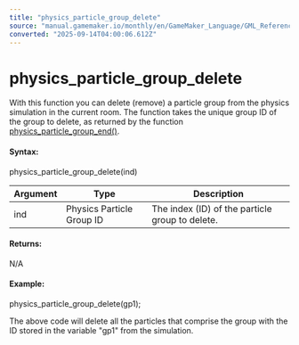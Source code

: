 ```yaml
---
title: "physics_particle_group_delete"
source: "manual.gamemaker.io/monthly/en/GameMaker_Language/GML_Reference/Physics/Soft_Body_Particles/physics_particle_group_delete.htm"
converted: "2025-09-14T04:00:06.612Z"
---
```


# physics\_particle\_group\_delete

With this function you can delete (remove) a particle group from the physics simulation in the current room. The function takes the unique group ID of the group to delete, as returned by the function [physics\_particle\_group\_end()](physics_particle_group_end.md).

#### Syntax:

physics\_particle\_group\_delete(ind)

| Argument | Type | Description |
| --- | --- | --- |
| ind | Physics Particle Group ID | The index (ID) of the particle group to delete. |

#### Returns:

N/A

#### Example:

physics\_particle\_group\_delete(gp1);

The above code will delete all the particles that comprise the group with the ID stored in the variable "gp1" from the simulation.